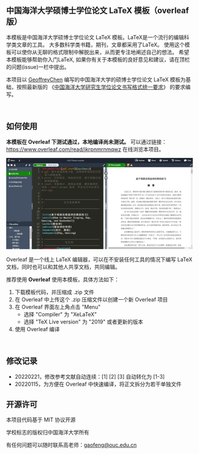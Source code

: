 ## 中国海洋大学硕博士学位论文 LaTeX 模板（overleaf版）

本模板是中国海洋大学硕博士学位论文 LaTeX 模板。LaTeX是一个流行的编辑科学类文章的工具。 大多数科学类书籍，期刊，文章都采用了LaTeX。 使用这个模板可以使你从无聊的格式限制中解脱出来，从而更专注地阐述自己的想法。 希望本模板能够帮助你入门LaTeX, 如果你有关于本模板的良好意见和建议，请在顶栏的问题(issue)一栏中提出。

本项目以 [GeoffreyChen](https://geoch.top) 编写的中国海洋大学的硕博士学位论文 LaTeX 模板为基础，按照最新版的 《[中国海洋大学研究生学位论文书写格式统一要求](http://grad.ouc.edu.cn/39/69/c1660a14697/page.psp)》 的要求编写。

<br>

## 如何使用

**本模板在 Overleaf 下测试通过，本地编译尚未测试。** 可以通过链接：https://www.overleaf.com/read/jkrpnmrnmqwz   在线浏览本项目。

![](./20210731170447.jpg)


Overleaf 是一个线上 LaTeX 编辑器，可以在不安装任何工具的情况下编写 LaTeX 文档，同时也可以和其他人共享文档，共同编辑。

推荐使用 **Overleaf** 使用本模板，具体方法如下：

1. 下载模板代码，并压缩成 .zip 文件
2. 在 Overleaf 中上传这个 .zip 压缩文件以创建一个新 Overleaf 项目
3. 在 Overleaf 界面左上角点击 "Menu"
   - 选择 "Compiler" 为 "XeLaTeX"
   - 选择 "TeX Live version" 为 "2019" 或者更新的版本
4. 使用 Overleaf 编译

<br>



## 修改记录

- 20220221，修改参考文献自动连续：[1] [2] [3] 自动转化为 [1-3]
- 20220115，为方便在 Overleaf  中快速编译，将正文拆分为若干单独文件



## 开源许可

本项目代码基于 MIT 协议开源

学校标志的版权归中国海洋大学所有

有任何问题可以随时联系高老师：gaofeng@ouc.edu.cn
